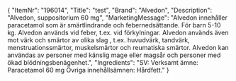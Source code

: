 {
  "ItemNr": "196014",
  "Title": "test",
  "Brand": "Alvedon",
  "Description": "Alvedon, suppositorium 60 mg",
  "MarketingMessage": "Alvedon innehåller paracetamol som är smärtlindrande och febernedsättande. För barn 5-10 kg.  Alvedon används vid feber, t.ex. vid förkylningar. Alvedon används även mot värk och smärtor av olika slag , t.ex. huvudvärk, tandvärk, menstruationssmärtor, muskelsmärtor och reumatiska smärtor.    Alvedon kan användas av personer med känslig mage eller magsår och personer med ökad blödningsbenägenhet.",
  "Ingredients": "SV: Verksamt ämne: Paracetamol 60 mg Övriga innehållsämnen: Hårdfett."
}